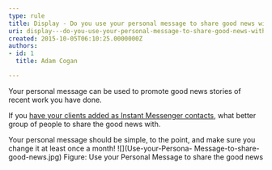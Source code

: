 ```yaml
---
type: rule
title: Display - Do you use your personal message to share good news with your contacts?
uri: display---do-you-use-your-personal-message-to-share-good-news-with-your-contacts
created: 2015-10-05T06:10:25.0000000Z
authors:
- id: 1
  title: Adam Cogan

---
```


 
Your personal message can be used to promote good news stories of recent work you have done.

If you     [have your clients added as Instant Messenger contacts](/_layouts/15/FIXUPREDIRECT.ASPX?WebId=3dfc0e07-e23a-4cbb-aac2-e778b71166a2&TermSetId=07da3ddf-0924-4cd2-a6d4-a4809ae20160&TermId=c14a312e-5c0d-489f-80e1-8722fd99d607), what better group of people to share the good news with.

Your personal message should be simple, to the point, and make sure you change it at least once a month!
 ​![](Use-your-Persona- Message-to-share-good-news.jpg)  Figure: Use your Personal Message to share the good news​

